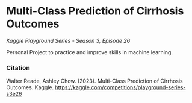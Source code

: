 # Multi-Class Prediction of Cirrhosis Outcomes
*Kaggle Playground Series - Season 3, Episode 26*

Personal Project to practice and improve skills in machine learning.

### Citation
Walter Reade, Ashley Chow. (2023). Multi-Class Prediction of Cirrhosis Outcomes. Kaggle. https://kaggle.com/competitions/playground-series-s3e26

